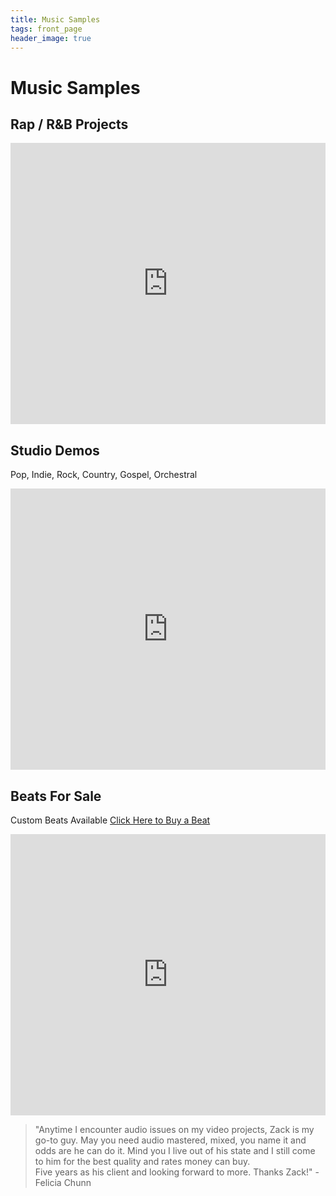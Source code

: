 ```yaml
---
title: Music Samples
tags: front_page
header_image: true
---
```


# Music Samples

## Rap / R&B Projects

<iframe width="100%" height="450" scrolling="no" frameborder="no" allow="autoplay" src="https://w.soundcloud.com/player/?url=https%3A//api.soundcloud.com/playlists/275557421&color=%236ebec2&auto_play=false&hide_related=false&show_comments=true&show_user=true&show_reposts=false&show_teaser=true"></iframe>

<br />

## Studio Demos 

Pop, Indie, Rock, Country, Gospel, Orchestral
<iframe width="100%" height="450" scrolling="no" frameborder="no" allow="autoplay" src="https://w.soundcloud.com/player/?url=https%3A//api.soundcloud.com/playlists/360082994&color=%236ebec2&auto_play=false&hide_related=false&show_comments=true&show_user=true&show_reposts=false&show_teaser=true"></iframe>

<br />

## Beats For Sale

Custom Beats Available
<a href="http://bit.ly/slsvol1" target="Buy a Beat">Click Here to Buy a Beat</a>
<iframe width="100%" height="450" scrolling="no" frameborder="no" src="https://w.soundcloud.com/player/?url=https%3A//api.soundcloud.com/playlists/283504362&amp;color=ff5500&amp;auto_play=false&amp;hide_related=false&amp;show_comments=true&amp;show_user=true&amp;show_reposts=false"></iframe>

<br />

<blockquote>"Anytime I encounter audio issues on my video projects, Zack is my go-to guy. May you need audio mastered, mixed, you name it and odds are he can do it. Mind you I live out of his state and I still come to him for the best quality and rates money can buy.<br/>
Five years as his client and looking forward to more. Thanks Zack!" - Felicia Chunn</blockquote>